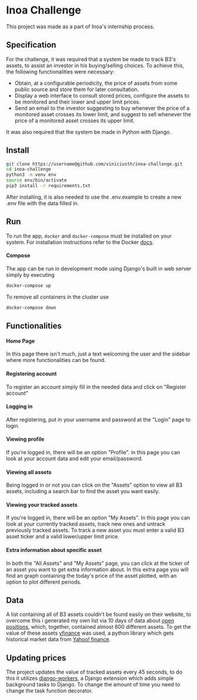 # Inoa Challenge
This project was made as a part of Inoa's internship process.
## Specification
For the challenge, it was required that a system be made to track B3's assets, to assist an investor in his buying/selling choices. To achieve this, the following functionalities were necessary:
- Obtain, at a configurable periodicity, the price of assets from some public source and store them for later consultation.
- Display a web interface to consult stored prices, configure the assets to be monitored and their lower and upper limit prices.
- Send an email to the investor suggesting to buy whenever the price of a monitored asset crosses its lower limit, and suggest to sell whenever the price of a monitored asset crosses its upper limit.

It was also required that the system be made in Python with Django.

## Install


```bash
git clone https://username@github.com/viniciusth/inoa-challenge.git
cd inoa-challenge
python3 -m venv env
source env/bin/activate
pip3 install -r requirements.txt
```

After installing, it is also needed to use the .env.example to create a new .env file with the data filled in.

## Run

To run the app, `docker` and `docker-compose` must be installed on your system. For installation
instructions refer to the Docker [docs](https://docs.docker.com/compose/install/). 

#### Compose
The app can be run in development mode using Django's built in web server simply by executing

```bash
docker-compose up
```

To remove all containers in the cluster use

```bash
docker-compose down
```

## Functionalities
#### Home Page
In this page there isn't much, just a text welcoming the user and the sidebar where more functionalities can be found.
#### Registering account
To register an account simply fill in the needed data and click on "Register account"
#### Logging in
After registering, put in your username and password at the "Login" page to login.
#### Viewing profile
If you're logged in, there will be an option "Profile". in this page you can look at your account data and edit your email/password. 
#### Viewing all assets
Being logged in or not you can click on the "Assets" option to view all B3 assets, including a search bar to find the asset you want easily.
#### Viewing your tracked assets
If you're logged in, there will be an option "My Assets". In this page you can look at your currently tracked assets, track new ones and untrack previously tracked assets. To track a new asset you must enter a valid B3 asset ticker and a valid lower/upper limit price.
#### Extra information about specific asset
In both the "All Assets" and "My Assets" page, you can click at the ticker of an asset you want to get extra information about. In this extra page you will find an graph containing the today's price of the asset plotted, with an option to plot different periods. 
## Data
A list containing all of B3 assets couldn't be found easily on their website, to overcome this i generated my own list via 10 days of data about [open positions](http://www.b3.com.br/pt_br/market-data-e-indices/servicos-de-dados/market-data/consultas/boletim-diario/arquivos-para-download/), which, together, contained almost 600 different assets. To get the value of these assets [yfinance](https://pypi.org/project/yfinance/) was used, a python library which gets historical market data from [Yahoo! finance](https://finance.yahoo.com/).
## Updating prices
The project updates the value of tracked assets every 45 seconds, to do this it utilizes [django-workers](https://pypi.org/project/django-workers/), a Django extension which adds simple background tasks to Django. To change the amount of time you need to change the task function decorator.
